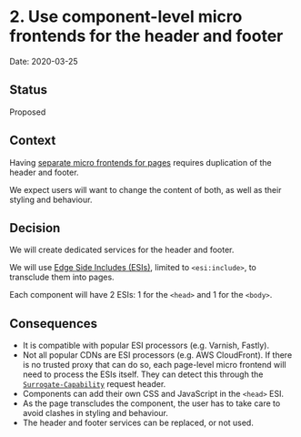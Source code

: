 # 2. Use component-level micro frontends for the header and footer

Date: 2020-03-25

## Status

Proposed

## Context

Having [separate micro frontends for pages] requires duplication of the header and footer.

We expect users will want to change the content of both, as well as their styling and behaviour.

## Decision

We will create dedicated services for the header and footer.

We will use [Edge Side Includes (ESIs)], limited to `<esi:include>`, to transclude them into pages. 

Each component will have 2 ESIs: 1 for the `<head>` and 1 for the `<body>`.

## Consequences

- It is compatible with popular ESI processors (e.g. Varnish, Fastly).
- Not all popular CDNs are ESI processors (e.g. AWS CloudFront). If there is no trusted proxy that can do so, each
  page-level micro frontend will need to process the ESIs itself. They can detect this through the
  [`Surrogate-Capability`][Surrogate-Capability] request header.
- Components can add their own CSS and JavaScript in the `<head>` ESI.
- As the page transcludes the component, the user has to take care to avoid clashes in styling and behaviour.
- The header and footer services can be replaced, or not used.

[Edge Side Includes (ESIs)]: https://www.w3.org/TR/esi-lang
[Separate micro frontends for pages]: 0001-use-micro-frontends.md
[Surrogate-Capability]: https://www.rfc-editor.org/rfc/rfc4229.html#section-2.1.101

